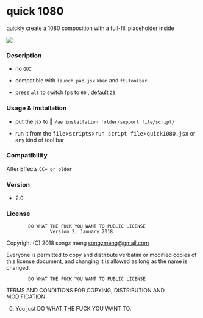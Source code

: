 # quick 1080
quickly create a 1080 composition with a full-fill placeholder inside

![](http://ww1.sinaimg.cn/large/66e22e28ly1fnyztqvhdej20fx096wej.jpg)

### Description

  - no `GUI`

  - compatible with `launch pad.jsx` `kbar` and `ft-toolbar`
  
  - press `alt` to switch fps to `60` , default  `25`

  
### Usage & Installation

  - put the jsx to :open_file_folder: `/ae installation folder/support file/script/`
   


  - run it from the <kbd>file</kbd>><kbd>scripts</kbd>><kbd>run script file</kbd>><kbd>quick1080.jsx</kbd> or any kind of tool bar

### Compatibility

  After Effects `CC+ or older`
  
  
### Version

 - 2.0 
 
### License

            DO WHAT THE FUCK YOU WANT TO PUBLIC LICENSE
                    Version 2, January 2018

 Copyright (C) 2018 songz meng <songzmeng@gmail.com>

 Everyone is permitted to copy and distribute verbatim or modified
 copies of this license document, and changing it is allowed as long
 as the name is changed.

            DO WHAT THE FUCK YOU WANT TO PUBLIC LICENSE
   TERMS AND CONDITIONS FOR COPYING, DISTRIBUTION AND MODIFICATION

  0. You just DO WHAT THE FUCK YOU WANT TO.

